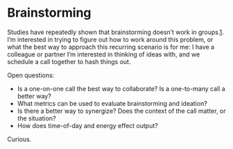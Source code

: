 # Brainstorming

Studies have repeatedly shown that brainstorming doesn’t work in groups.[1](https://en.wikipedia.org/wiki/Brainstorming#Alternatives_to_brainstorming). I’m interested in trying to figure out how to work around this problem, or what the best way to approach this recurring scenario is for me: I have a colleague or partner I’m interested in thinking of ideas with, and we schedule a call together to hash things out.  

Open questions:

- Is a one-on-one call the best way to collaborate? Is a one-to-many call a better way?
- What metrics can be used to evaluate brainstorming and ideation?
- Is there a better way to synergize? Does the context of the call matter, or the situation?
- How does time-of-day and energy effect output?

Curious.